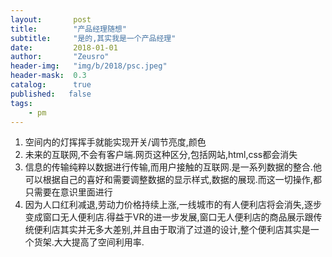 ```yaml
---
layout:       post
title:        "产品经理随想"
subtitle:     "是的,其实我是一个产品经理"
date:         2018-01-01
author:       "Zeusro"
header-img:   "img/b/2018/psc.jpeg"
header-mask:  0.3
catalog:      true
published:   false
tags:
    - pm
---
```


1. 空间内的灯挥挥手就能实现开关/调节亮度,颜色
2. 未来的互联网,不会有客户端.网页这种区分,包括网站,html,css都会消失
3. 信息的传输纯粹以数据进行传输,而用户接触的互联网.是一系列数据的整合.他可以根据自己的喜好和需要调整数据的显示样式,数据的展现.而这一切操作,都只需要在意识里面进行
4. 因为人口红利减退,劳动力价格持续上涨,一线城市的有人便利店将会消失,逐步变成窗口无人便利店.得益于VR的进一步发展,窗口无人便利店的商品展示跟传统便利店其实并无多大差别,并且由于取消了过道的设计,整个便利店其实是一个货架.大大提高了空间利用率.

